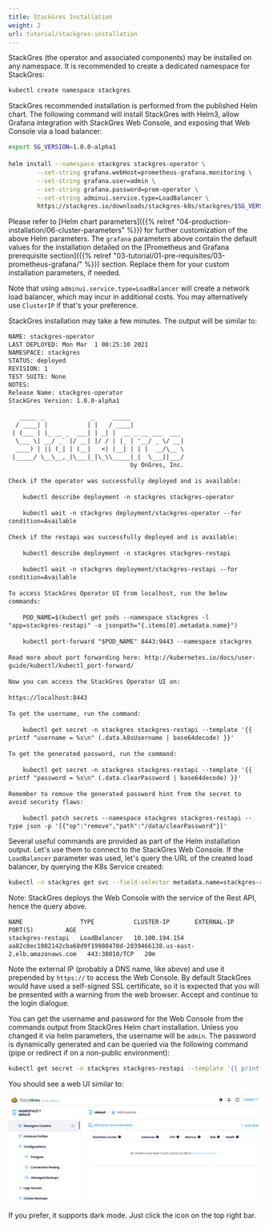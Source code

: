 ```yaml
---
title: StackGres Installation
weight: 2
url: tutorial/stackgres-installation
---
```


StackGres (the operator and associated components) may be installed on any namespace. It is recommended to create a
dedicated namespace for StackGres:

```bash
kubectl create namespace stackgres
```

StackGres recommended installation is performed from the published Helm chart. The following command will install
StackGres with Helm3, allow Grafana integration with StackGres Web Console, and exposing that Web Console via a load
balancer:

```bash
export SG_VERSION=1.0.0-alpha1

helm install --namespace stackgres stackgres-operator \
        --set-string grafana.webHost=prometheus-grafana.monitoring \
        --set-string grafana.user=admin \
        --set-string grafana.password=prom-operator \
        --set-string adminui.service.type=LoadBalancer \
        https://stackgres.io/downloads/stackgres-k8s/stackgres/$SG_VERSION/helm/stackgres-operator.tgz
```

Please refer to [Helm chart parameters]({{% relref "04-production-installation/06-cluster-parameters" %}}) for further
customization of the above Helm parameters. The `grafana` parameters above contain the default values for the
installation detailed on the
[Prometheus and Grafana prerequisite section]({{% relref "03-tutorial/01-pre-requisites/03-prometheus-grafana/" %}}) section.
Replace them for your custom installation parameters, if needed.

Note that using `adminui.service.type=LoadBalancer` will create a network load balancer, which may incur in additional
costs. You may alternatively use `ClusterIP` if that's your preference.

StackGres installation may take a few minutes. The output will be similar to:

```plain
NAME: stackgres-operator
LAST DEPLOYED: Mon Mar  1 00:25:10 2021
NAMESPACE: stackgres
STATUS: deployed
REVISION: 1
TEST SUITE: None
NOTES:
Release Name: stackgres-operator
StackGres Version: 1.0.0-alpha1

   _____ _             _     _____
  / ____| |           | |   / ____|
 | (___ | |_ __ _  ___| | _| |  __ _ __ ___  ___
  \___ \| __/ _` |/ __| |/ / | |_ | '__/ _ \/ __|
  ____) | || (_| | (__|   <| |__| | | |  __/\__ \
 |_____/ \__\__,_|\___|_|\_\\_____|_|  \___||___/
                                  by OnGres, Inc.

Check if the operator was successfully deployed and is available:

    kubectl describe deployment -n stackgres stackgres-operator

    kubectl wait -n stackgres deployment/stackgres-operator --for condition=Available

Check if the restapi was successfully deployed and is available:

    kubectl describe deployment -n stackgres stackgres-restapi

    kubectl wait -n stackgres deployment/stackgres-restapi --for condition=Available

To access StackGres Operator UI from localhost, run the below commands:

    POD_NAME=$(kubectl get pods --namespace stackgres -l "app=stackgres-restapi" -o jsonpath="{.items[0].metadata.name}")

    kubectl port-forward "$POD_NAME" 8443:9443 --namespace stackgres

Read more about port forwarding here: http://kubernetes.io/docs/user-guide/kubectl/kubectl_port-forward/

Now you can access the StackGres Operator UI on:

https://localhost:8443

To get the username, run the command:

    kubectl get secret -n stackgres stackgres-restapi --template '{{ printf "username = %s\n" (.data.k8sUsername | base64decode) }}'

To get the generated password, run the command:

    kubectl get secret -n stackgres stackgres-restapi --template '{{ printf "password = %s\n" (.data.clearPassword | base64decode) }}'

Remember to remove the generated password hint from the secret to avoid security flaws:

    kubectl patch secrets --namespace stackgres stackgres-restapi --type json -p '[{"op":"remove","path":"/data/clearPassword"}]'
```

Several useful commands are provided as part of the Helm installation output. Let's use them to connect to the StackGres
Web Console. If the `LoadBalancer` parameter was used, let's query the URL of the created load balancer, by querying the
K8s Service created:

```bash
kubectl -n stackgres get svc --field-selector metadata.name=stackgres-restapi             
```

Note: StackGres deploys the Web Console with the service of the Rest API, hence the query above.

```plain
NAME                TYPE           CLUSTER-IP       EXTERNAL-IP                                                               PORT(S)         AGE
stackgres-restapi   LoadBalancer   10.100.194.154   aa82c8ec1082142cba68d9f19980478d-2039466138.us-east-2.elb.amazonaws.com   443:30010/TCP   20m
```

Note the external IP (probably a DNS name, like above) and use it prepended by `https://` to access the Web Console.
By default StackGres would have used a self-signed SSL certificate, so it is expected that you will be presented with a
warning from the web browser. Accept and continue to the login dialogue.

You can get the username and password for the Web Console from the commands output from StackGres Helm chart
installation. Unless you changed it via helm parameters, the username will be `admin`. The password is dynamically
generated and can be queried via the following command (pipe or redirect if on a non-public environment):

```bash
kubectl get secret -n stackgres stackgres-restapi --template '{{ printf "password = %s\n" (.data.clearPassword | base64decode) }}'
```

You should see a web UI similar to:

![StackGres Web Console](web-console.png "StackGres Web Console")

If you prefer, it supports dark mode. Just click the icon on the top right bar.
